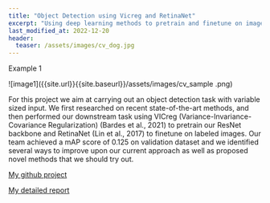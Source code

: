 ```yaml
---
title: "Object Detection using Vicreg and RetinaNet"
excerpt: "Using deep learning methods to pretrain and finetune on images for object detection"
last_modified_at: 2022-12-20
header:
  teaser: /assets/images/cv_dog.jpg
---
```


Example 1

![image1]({{site.url}}{{site.baseurl}}/assets/images/cv_sample
.png)


For this project we aim at carrying out an object detection task with variable sized input. We first researched on recent state-of-the-art methods, and then performed our downstream task using VICreg (Variance-Invariance-Covariance Regularization) (Bardes et al., 2021) to pretrain our ResNet backbone and RetinaNet (Lin et al., 2017) to finetune on labeled images. Our team achieved a mAP score of 0.125 on validation dataset and we identified several ways to improve upon our current approach as well as proposed novel methods that we should try out.

[My github project](https://github.com/cyberzzhhss/object_detect)


[My detailed report](https://github.com/cyberzzhhss/object_detect/blob/master/report.pdf)